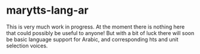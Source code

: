 # marytts-lang-ar

This is very much work in progress. At the moment there is nothing here that could possibly be useful to anyone! But with a bit of luck there will soon be basic language support for Arabic, and corresponding hts and unit selection voices.
